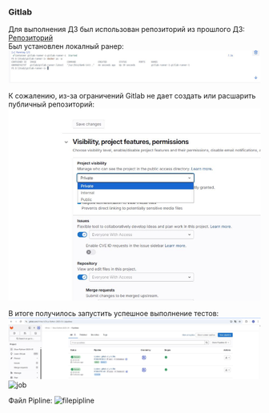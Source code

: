 ### Gitlab

Для выполнения ДЗ был использован репозиторий из прошлого ДЗ: [Репозиторий](https://github.com/H1trec/OTUS-Python-2025-01_CICD)   
Был установлен локалный ранер:   
![runner](https://github.com/H1trec/OTUS-Python-2025-01/blob/main/HW_13/docker.JPG?raw=true)

К сожалению, из-за ограничений Gitlab не дает создать или расшарить публичный репозиторий:   
![runner](https://github.com/H1trec/OTUS-Python-2025-01/blob/main/HW_13/typerep.JPG?raw=true)

В итоге получилось запустить успешное выполнение тестов:
![pipline](https://github.com/H1trec/OTUS-Python-2025-01/blob/main/HW_13/pipline.JPG?raw=true)
![job](hpiplinettps://github.com/H1trec/OTUS-Python-2025-01/blob/main/HW_13/job.JPG?raw=true)

Файл Pipline: ![filepipline](https://github.com/H1trec/OTUS-Python-2025-01/blob/main/HW_13/gitlab-ci.yml)
